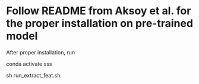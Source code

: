 # Follow README from Aksoy et al. for the proper installation on pre-trained model

After proper installation, run

  conda activate sss

  sh run_extract_feat.sh
